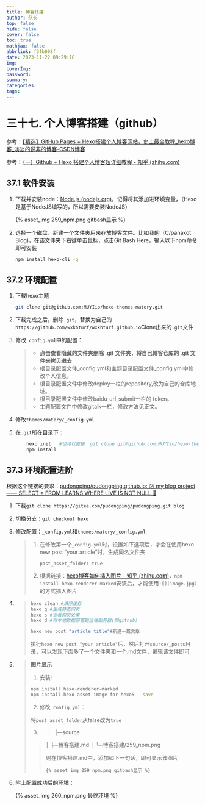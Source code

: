 ```yaml
---
title: 博客搭建
author: 队长
top: false
hide: false
cover: false
toc: true
mathjax: false
abbrlink: f3fb008f
date: 2023-11-22 09:29:16
img:
coverImg:
password:
summary:
categories:
tags:
---
```




# 三十七. 个人博客搭建（github）

参考：[【精选】GitHub Pages + Hexo搭建个人博客网站，史上最全教程_hexo博客_淡淡的说非的博客-CSDN博客](https://blog.csdn.net/yaorongke/article/details/119089190)

参考：[（一）Github + Hexo 搭建个人博客超详细教程 - 知乎 (zhihu.com)](https://zhuanlan.zhihu.com/p/111614119)



## 37.1 软件安装

1. 下载并安装node：[Node.js (nodejs.org)](https://nodejs.org/en)，记得将其添加进环境变量，（Hexo是基于NodeJS编写的，所以需要安装NodeJS）

   {% asset_img 259_npm.png gitbash显示 %}

1. 选择一个磁盘，新建一个文件夹用来存放博客文件。比如我的（C/panakot Blog)，在该文件夹下右键单击鼠标，点击Git Bash Here，输入以下npm命令即可安装

   ```bash
   npm install hexo-cli -g
   ```

## 37.2 环境配置

1. 下载hexo主题

   ```bash
   git clone git@github.com:MUYIio/hexo-themes-matery.git
   ```

2. 下载完成之后，删除`.git`，替换为自己的`https://github.com/wxkhturf/wxkhturf.github.io`Clone出来的`.git`文件

3. 修改`_config.yml`中的配置：

   >- **点击查看隐藏的文件夹删除 .git 文件夹，将自己博客仓库的 .git 文件夹拷贝进去**
   >- 根目录配置文件_config.yml和主题目录配置文件_config.yml中修改个人信息。
   >- 根目录配置文件中修改deploy一栏的repository,改为自己的仓库地址。
   >- 根目录配置文件中修改baidu_url_submit一栏的 token。
   >- 主题配置文件中修改gitalk一栏，修改方法见正文。

4. 修改`themes/matery/_config.yml`

5. 在`.git`所在目录下：

   ```bash
       hexo init   #也可以直接  git clone git@github.com:MUYIio/hexo-themes-matery.git
       npm install
   ```

## 37.3 环境配置进阶

根据这个链接的要求：[pudongping/pudongping.github.io: 😘 my blog project —— SELECT * FROM LEARNS WHERE LIVE IS NOT NULL 🤞](https://github.com/pudongping/pudongping.github.io)

1. 下载`git clone https://gitee.com/pudongping/pudongping.git blog`

2. 切换分支：`git checkout hexo`

3. 修改配置：`_config.yml`和`themes/matery/_config.yml`

   > 1. 在修改第一个`_config.yml`时，设置如下选项后，才会在使用hexo new post “your article”时，生成同名文件夹
   >
   >    `post_asset_folder: true`
   >
   > 2. 根据链接：[hexo博客如何插入图片 - 知乎 (zhihu.com)](https://zhuanlan.zhihu.com/p/265077468)，`npm install hexo-renderer-marked`安装后，才能使用`![](image.jpg)`的方式插入图片
   >
   > 

4. >```bash
   >hexo clean #清除缓存
   >hexo g #生成静态网页
   >hexo s #查看网页效果
   >hexo d #将本地数据部署到远端服务器(如github)
   >
   >hexo new post "article title"#新建一篇文章
   >```
   >
   >执行`hexo new post "your article"`后，然后打开`source/_posts`目录，可以发现下面多了一个文件夹和一个.md文件，编辑该文件即可

5. >**图片显示**
   >
   >1. 安装:
   >
   >   ```bash
   >   npm install hexo-renderer-marked
   >   npm install hexo-asset-image-for-hexo5 --save
   >   ```
   >
   >2. 修改`_config.yml`：
   >
   >   将`post_asset_folder`从false改为`true`
   >
   >3.  >├─source
   >    >│  ├─博客搭建.md
   >    >│  └─博客搭建/259_npm.png
   >    >
   >    >
   >    >
   >    >则在博客搭建.md中，添加如下一句话，即可显示该图片
   >    >
   >    >`{% asset_img 259_npm.png gitbash显示 %}`
   >

6. 附上配置成功后的环境：

   {% asset_img 260_npm.png 最终环境 %}
